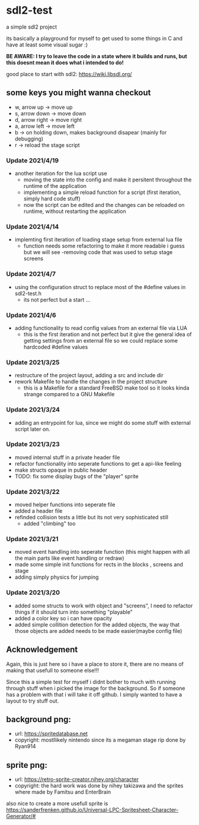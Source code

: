 # sdl2-test

a simple sdl2 project

its basically a playground for myself to get used to some things in C and have at least some visual sugar :)

**BE AWARE: I try to leave the code in a state where it builds and runs, but this doesnt mean it does what i intended to do!**

good place to start with sdl2: https://wiki.libsdl.org/

## some keys you might wanna checkout

 - w, arrow up -> move up
 - s, arrow down -> move down
 - d, arrow right -> move right
 - a, arrow left -> move left
 - b -> on holding down, makes background disapear (mainly for debugging)
 - r -> reload the stage script 
 
### Update 2021/4/19

- another iteration for the lua script use
  - moving the state into the config and make it persitent throughout the runtime of the application
  - implementing a simple reload function for a script (first iteration, simply hard code stuff)
  - now the script can be edited and the changes can be reloaded on runtime, without restarting the application

### Update 2021/4/14

- implemting first iteration of loading stage setup from external lua file 
  - function needs some refactoring to make it more readable i guess but we will see
-removing code that was used to setup stage screens 

### Update 2021/4/7

- using the configuration struct to replace most of the #define values in sdl2-test.h
  - its not perfect but a start ...
  
### Update 2021/4/6

- adding functionality to read config values from an external file via LUA
  - this is the first iteration and not perfect but it give the general idea of getting settings from an external file so we could replace some hardcoded #define values 
### Update 2021/3/25

- restructure of the project layout, adding a src and include dir
- rework Makefile to handle the changes in the project structure
  - this is a Makefile for a standard FreeBSD make tool so it looks kinda strange
    compared to a GNU Makefile

### Update 2021/3/24

- adding an entrypoint for lua, since we might do some stuff with external script later on.

### Update 2021/3/23 

- moved internal stuff in a private header file 
- refactor functionality into seperate functions to get a api-like feeling 
- make structs opaque in public header
- TODO: fix some display bugs of the "player" sprite 

### Update 2021/3/22

 - moved helper functions into seperate file
 - added a header file
 - refinded collision tests a little but its not very sophisticated still
   - added "climbing" too
 
### Update 2021/3/21

 - moved event handling into seperate function (this might happen with all the main parts like event handling or redraw)
 - made some simple init functions for rects in the blocks , screens and stage
 - adding simply physics for jumping 
 
### Update 2021/3/20

 - added some structs to work with object and "screens", I need to refactor things if it should turn into something "playable"
 - added a color key so i can have opacity 
 - added simple collition detection for the added objects, the way that those objects are added needs to be made easier(maybe config file)


## Acknowledgement

Again, this is just here so i have a place to store it, there are no means of making that usefull to someone else!!!


Since this a simple test for myself i didnt bother to much with running through stuff when i picked the image for the background. So if someone has a problem with that i will take it off github. I simply wanted to have a layout to try stuff out. 

## background png: 
- url: https://spritedatabase.net
- copyright: mostllikely nintendo since its a megaman stage rip done by Ryan914 

## sprite png: 
- url: https://retro-sprite-creator.nihey.org/character 
- copyright: the hard work was done by nihey takizawa and the sprites where made by Famitsu and EnterBrain 

also nice to create a more usefull sprite is https://sanderfrenken.github.io/Universal-LPC-Spritesheet-Character-Generator/#



